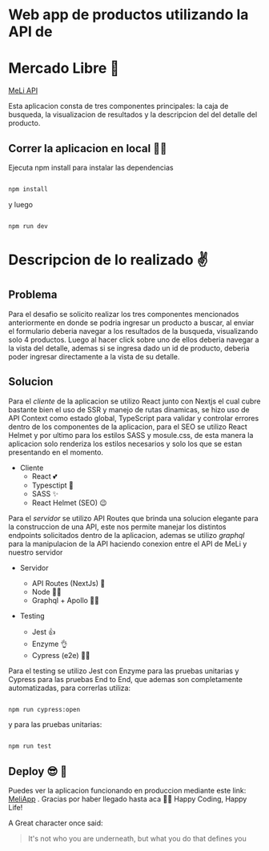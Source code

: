 # Web app de productos utilizando la API de 
# Mercado Libre 🙌

[MeLi API](https://api.mercadolibre.com/sites/MLA)

Esta aplicacion consta de tres componentes principales: la caja de busqueda, la visualizacion de resultados y la descripcion del del detalle del producto.


## Correr la aplicacion en local 🐱‍💻

Ejecuta npm install para instalar las dependencias

```bash

npm install

```
y luego 

```bash

npm run dev

```

# Descripcion de lo realizado ✌

## Problema

Para el desafio se solicito realizar los tres componentes mencionados anteriormente en donde se podria ingresar un producto a buscar, al enviar el formulario deberia navegar a los resultados de la busqueda, visualizando solo 4 productos. Luego al hacer click sobre uno de ellos deberia navegar a la vista del detalle, ademas si se ingresa dado un id de producto, deberia poder ingresar directamente a la vista de su detalle.

## Solucion 

Para el *cliente* de la aplicacion se utilizo React junto con Nextjs el cual cubre bastante bien el uso de SSR y manejo de rutas dinamicas, se hizo uso de API Context como estado global, TypeScript para validar y controlar errores dentro de los componentes de la aplicacion, para el SEO se utilizo React Helmet y por ultimo para los estilos SASS y mosule.css, de esta manera la aplicacion solo renderiza los estilos necesarios y solo los que se estan presentando en el momento.

* Cliente
  * React 💕
  * Typesctipt 🌹
  * SASS ✨
  * React Helmet (SEO) 😉

Para el *servidor* se utilizo API Routes que brinda una solucion elegante para la construccion de una API, este nos permite manejar los distintos endpoints solicitados dentro de la aplicacion, ademas se utilizo *graphql* para la manipulacion de la API haciendo conexion entre el API de MeLi y nuestro servidor

* Servidor
  * API Routes (NextJs)  🤞
  * Node 🤷‍♂️
  * Graphql + Apollo 🐱‍🚀
  
* Testing
  * Jest 👍
  * Enzyme 👌
  * Cypress (e2e) 👏🏼

Para el testing se utilizo Jest con Enzyme para las pruebas unitarias y Cypress para las pruebas End to End, que ademas son completamente automatizadas, para correrlas utiliza:

```bash

npm run cypress:open

```
y para las pruebas unitarias:

```bash

npm run test

```

## Deploy 😎 🚀

Puedes ver la aplicacion funcionando en produccion mediante este link: [MeliApp](https://meli-challenge.vercel.app/) .
Gracias por haber llegado hasta aca 🙏🏼 Happy Coding, Happy Life!

A Great character once said:
> It's not who you are underneath, but what you do that defines you
